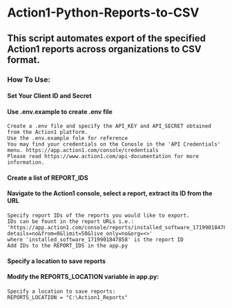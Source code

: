 # Action1-Python-Reports-to-CSV
## This script automates export of the specified Action1 reports across organizations to CSV format.

### How To Use:

#### Set Your Client ID and Secret

#### Use .env.example to create .env file 
~~~
Create a .env file and specify the API_KEY and API_SECRET obtained from the Action1 platform.
Use the .env.example fole for reference
You may find your credentials on the Conosle in the 'API Credentials' menu. https://app.action1.com/console/credentials
Please read https://www.action1.com/api-documentation for more information.
~~~

#### Create a list of REPORT_IDS

#### Navigate to the Action1 console, select a report, extract its ID from the URL
~~~ 
Specify report IDs of the reports you would like to export.
IDs can be fount in the report URLs i.e.: 'https://app.action1.com/console/reports/installed_software_1719901847858/summary?details=no&from=0&limit=50&live_only=no&org=<>'
where 'installed_software_1719901847858' is the report ID
Add IDs to the REPORT_IDS in the app.py
~~~

#### Specify a location to save reports
#### Modify the REPORTS_LOCATION variable in app.py:
~~~
Specify a location to save reports:
REPORTS_LOCATION = "C:\Action1_Reports"
~~~

